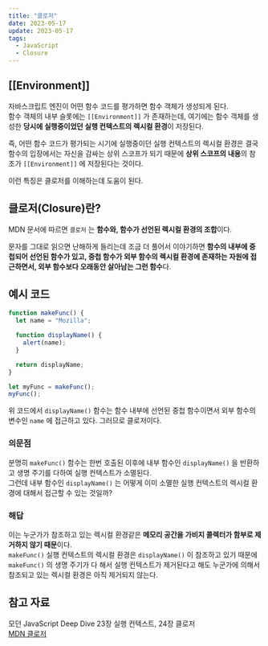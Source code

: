 ```yaml
---
title: "클로저"
date: 2023-05-17
update: 2023-05-17
tags:
  - JavaScript
  - Closure
---
```


## [[Environment]]
자바스크립트 엔진이 어떤 함수 코드를 평가하면 함수 객체가 생성되게 된다.  
함수 객체의 내부 슬롯에는 `[[Environment]]` 가 존재하는데, 여기에는 함수 객체를 생성한 **당시에 실행중이었던 실행 컨텍스트의 렉시컬 환경**이 저장된다.  

즉, 어떤 함수 코드가 평가되는 시기에 실행중이던 실행 컨텍스트의 렉시컬 환경은 결국 함수의 입장에서는 자신을 감싸는 상위 스코프가 되기 때문에 **상위 스코프의 내용**의 참조가 `[[Environment]]` 에 저장된다는 것이다.  

이런 특징은 클로저를 이해하는데 도움이 된다.

## 클로저(Closure)란?
MDN 문서에 따르면 `클로저` 는 **함수와, 함수가 선언된 렉시컬 환경의 조합**이다.  

문자를 그대로 읽으면 난해하게 들리는데 조금 더 풀어서 이야기하면 **함수의 내부에 중첩되어 선언된 함수가 있고, 중첩 함수가 외부 함수의 렉시컬 환경에 존재하는 자원에 접근하면서, 외부 함수보다 오래동안 살아남는 그런 함수**다.

## 예시 코드
```js
function makeFunc() {
  let name = "Mozilla";

  function displayName() {
    alert(name);
  }

  return displayName;
}

let myFunc = makeFunc();
myFunc();
```

위 코드에서 `displayName()` 함수는 함수 내부에 선언된 중첩 함수이면서 외부 함수의 변수인 `name` 에 접근하고 있다. 그러므로 클로저이다.

### 의문점
분명히 `makeFunc()` 함수는 한번 호출된 이후에 내부 함수인 `displayName()` 을 반환하고 생명 주기를 다하여 실행 컨텍스트가 소멸된다.  
그런데 내부 함수인 `displayName()` 는 어떻게 이미 소멸한 실행 컨텍스트의 렉시컬 환경에 대해서 접근할 수 있는 것일까?

### 해답
이는 누군가가 참조하고 있는 렉시컬 환경같은 **메모리 공간을 가비지 콜렉터가 함부로 제거하지 않기 때문**이다.  
`makeFunc()` 실행 컨텍스트의 렉시컬 환경은 `displayName()` 이 참조하고 있기 때문에 `makeFunc()` 의 생명 주기가 다 해서 실행 컨텍스트가 제거된다고 해도 누군가에 의해서 참조되고 있는 렉시컬 환경은 아직 제거되지 않는다.

## 참고 자료
모던 JavaScript Deep Dive 23장 실행 컨텍스트, 24장 클로저  
[MDN 클로저](https://developer.mozilla.org/ko/docs/Web/JavaScript/Closures)  
